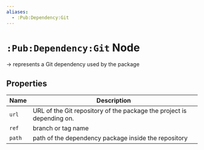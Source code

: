 ```yaml
---
aliases:
  - :Pub:Dependency:Git
---
```


# `:Pub:Dependency:Git` Node

-> represents a Git dependency used by the package

## Properties

| Name   | Description                                                           |
|--------|-----------------------------------------------------------------------|
| `url`  | URL of the Git repository of the package the project is depending on. |
| `ref`  | branch or tag name                                                    |
| `path` | path of the dependency package inside the repository                  |

